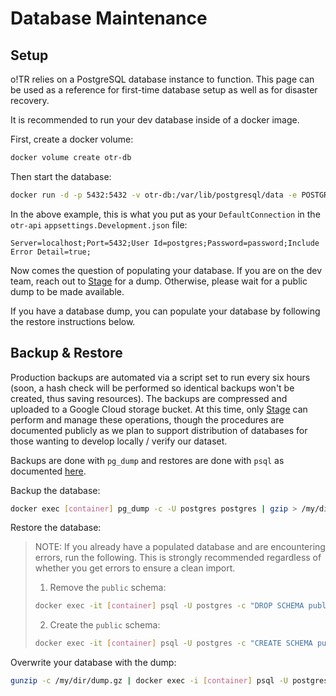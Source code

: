 # Database Maintenance

## Setup

o!TR relies on a PostgreSQL database instance to function. This page can be used as a reference for first-time database setup as well as for disaster recovery.

It is recommended to run your dev database inside of a docker image.

First, create a docker volume:

```sh
docker volume create otr-db
```

Then start the database:

```sh
docker run -d -p 5432:5432 -v otr-db:/var/lib/postgresql/data -e POSTGRES_PASSWORD=password postgres
```

In the above example, this is what you put as your `DefaultConnection` in the `otr-api` `appsettings.Development.json` file:

```
Server=localhost;Port=5432;User Id=postgres;Password=password;Include Error Detail=true;
```

Now comes the question of populating your database. If you are on the dev team, reach out to [Stage](https://osu.ppy.sh/users/8191845) for a dump. Otherwise, please wait for a public dump to be made available.

If you have a database dump, you can populate your database by following the restore instructions below.

## Backup & Restore

Production backups are automated via a script set to run every six hours (soon, a hash check will be performed so identical backups won't be created, thus saving resources). The backups are compressed and uploaded to a Google Cloud storage bucket. At this time, only [Stage](https://osu.ppy.sh/users/8191845) can perform and manage these operations, though the procedures are documented publicly as we plan to support distribution of databases for those wanting to develop locally / verify our dataset.

Backups are done with `pg_dump` and restores are done with `psql` as documented [here](https://www.postgresql.org/docs/current/backup-dump.html#BACKUP-DUMP).

Backup the database:

```sh
docker exec [container] pg_dump -c -U postgres postgres | gzip > /my/dir/dump.gz
```

Restore the database:

> NOTE: If you already have a populated database and are encountering errors, run the following. This is strongly recommended regardless of whether you get errors to ensure a clean import.
> 
> 1. Remove the `public` schema:
>
> ```sh
> docker exec -it [container] psql -U postgres -c "DROP SCHEMA public CASCADE;" postgres 
> ```
>
> 2. Create the `public` schema:
>
> ```sh
> docker exec -it [container] psql -U postgres -c "CREATE SCHEMA public;" postgres 
> ```

Overwrite your database with the dump:

```sh
gunzip -c /my/dir/dump.gz | docker exec -i [container] psql -U postgres postgres 
```